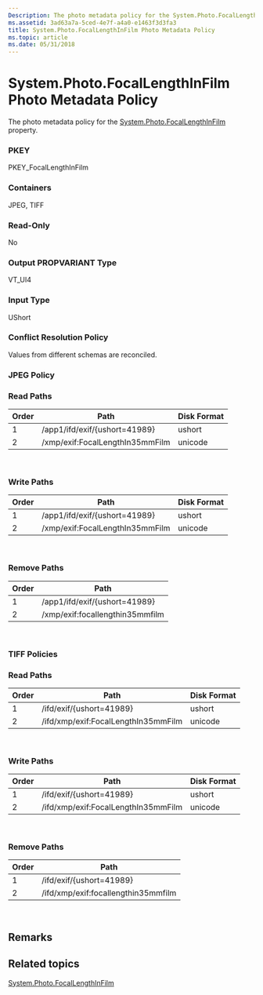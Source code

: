 ```yaml
---
Description: The photo metadata policy for the System.Photo.FocalLengthInFilm property.
ms.assetid: 3ad63a7a-5ced-4e7f-a4a0-e1463f3d3fa3
title: System.Photo.FocalLengthInFilm Photo Metadata Policy
ms.topic: article
ms.date: 05/31/2018
---
```


# System.Photo.FocalLengthInFilm Photo Metadata Policy

The photo metadata policy for the [System.Photo.FocalLengthInFilm](../properties/props-system-photo-focallengthinfilm.md) property.

### PKEY

PKEY\_FocalLengthInFilm

### Containers

JPEG, TIFF

### Read-Only

No

### Output PROPVARIANT Type

VT\_UI4

### Input Type

UShort

### Conflict Resolution Policy

Values from different schemas are reconciled.

### JPEG Policy

### Read Paths



| Order | Path                            | Disk Format |
|-------|---------------------------------|-------------|
| 1     | /app1/ifd/exif/{ushort=41989}   | ushort      |
| 2     | /xmp/exif:FocalLengthIn35mmFilm | unicode     |



 

### Write Paths



| Order | Path                            | Disk Format |
|-------|---------------------------------|-------------|
| 1     | /app1/ifd/exif/{ushort=41989}   | ushort      |
| 2     | /xmp/exif:FocalLengthIn35mmFilm | unicode     |



 

### Remove Paths



| Order | Path                            |
|-------|---------------------------------|
| 1     | /app1/ifd/exif/{ushort=41989}   |
| 2     | /xmp/exif:focallengthin35mmfilm |



 

### TIFF Policies

### Read Paths



| Order | Path                                | Disk Format |
|-------|-------------------------------------|-------------|
| 1     | /ifd/exif/{ushort=41989}            | ushort      |
| 2     | /ifd/xmp/exif:FocalLengthIn35mmFilm | unicode     |



 

### Write Paths



| Order | Path                                | Disk Format |
|-------|-------------------------------------|-------------|
| 1     | /ifd/exif/{ushort=41989}            | ushort      |
| 2     | /ifd/xmp/exif:FocalLengthIn35mmFilm | unicode     |



 

### Remove Paths



| Order | Path                                |
|-------|-------------------------------------|
| 1     | /ifd/exif/{ushort=41989}            |
| 2     | /ifd/xmp/exif:focallengthin35mmfilm |



 

## Remarks

## Related topics

<dl> <dt>

[System.Photo.FocalLengthInFilm](../properties/props-system-photo-focallengthinfilm.md)
</dt> </dl>

 

 